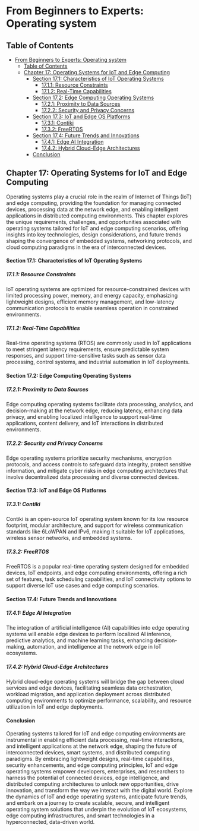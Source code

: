 # From Beginners to Experts: Operating system
## Table of Contents
- [From Beginners to Experts: Operating system](#from-beginners-to-experts-operating-system)
  - [Table of Contents](#table-of-contents)
  - [Chapter 17: Operating Systems for IoT and Edge Computing](#chapter-17-operating-systems-for-iot-and-edge-computing)
      - [Section 17.1: Characteristics of IoT Operating Systems](#section-171-characteristics-of-iot-operating-systems)
        - [17.1.1: Resource Constraints](#1711-resource-constraints)
        - [17.1.2: Real-Time Capabilities](#1712-real-time-capabilities)
      - [Section 17.2: Edge Computing Operating Systems](#section-172-edge-computing-operating-systems)
        - [17.2.1: Proximity to Data Sources](#1721-proximity-to-data-sources)
        - [17.2.2: Security and Privacy Concerns](#1722-security-and-privacy-concerns)
      - [Section 17.3: IoT and Edge OS Platforms](#section-173-iot-and-edge-os-platforms)
        - [17.3.1: Contiki](#1731-contiki)
        - [17.3.2: FreeRTOS](#1732-freertos)
      - [Section 17.4: Future Trends and Innovations](#section-174-future-trends-and-innovations)
        - [17.4.1: Edge AI Integration](#1741-edge-ai-integration)
        - [17.4.2: Hybrid Cloud-Edge Architectures](#1742-hybrid-cloud-edge-architectures)
      - [Conclusion](#conclusion)

## Chapter 17: Operating Systems for IoT and Edge Computing

Operating systems play a crucial role in the realm of Internet of Things (IoT) and edge computing, providing the foundation for managing connected devices, processing data at the network edge, and enabling intelligent applications in distributed computing environments. This chapter explores the unique requirements, challenges, and opportunities associated with operating systems tailored for IoT and edge computing scenarios, offering insights into key technologies, design considerations, and future trends shaping the convergence of embedded systems, networking protocols, and cloud computing paradigms in the era of interconnected devices.

#### Section 17.1: Characteristics of IoT Operating Systems

##### 17.1.1: Resource Constraints

IoT operating systems are optimized for resource-constrained devices with limited processing power, memory, and energy capacity, emphasizing lightweight designs, efficient memory management, and low-latency communication protocols to enable seamless operation in constrained environments.

##### 17.1.2: Real-Time Capabilities

Real-time operating systems (RTOS) are commonly used in IoT applications to meet stringent latency requirements, ensure predictable system responses, and support time-sensitive tasks such as sensor data processing, control systems, and industrial automation in IoT deployments.

#### Section 17.2: Edge Computing Operating Systems

##### 17.2.1: Proximity to Data Sources

Edge computing operating systems facilitate data processing, analytics, and decision-making at the network edge, reducing latency, enhancing data privacy, and enabling localized intelligence to support real-time applications, content delivery, and IoT interactions in distributed environments.

##### 17.2.2: Security and Privacy Concerns

Edge operating systems prioritize security mechanisms, encryption protocols, and access controls to safeguard data integrity, protect sensitive information, and mitigate cyber risks in edge computing architectures that involve decentralized data processing and diverse connected devices.

#### Section 17.3: IoT and Edge OS Platforms

##### 17.3.1: Contiki

Contiki is an open-source IoT operating system known for its low resource footprint, modular architecture, and support for wireless communication standards like 6LoWPAN and IPv6, making it suitable for IoT applications, wireless sensor networks, and embedded systems.

##### 17.3.2: FreeRTOS

FreeRTOS is a popular real-time operating system designed for embedded devices, IoT endpoints, and edge computing environments, offering a rich set of features, task scheduling capabilities, and IoT connectivity options to support diverse IoT use cases and edge computing scenarios.

#### Section 17.4: Future Trends and Innovations

##### 17.4.1: Edge AI Integration

The integration of artificial intelligence (AI) capabilities into edge operating systems will enable edge devices to perform localized AI inference, predictive analytics, and machine learning tasks, enhancing decision-making, automation, and intelligence at the network edge in IoT ecosystems.

##### 17.4.2: Hybrid Cloud-Edge Architectures

Hybrid cloud-edge operating systems will bridge the gap between cloud services and edge devices, facilitating seamless data orchestration, workload migration, and application deployment across distributed computing environments to optimize performance, scalability, and resource utilization in IoT and edge deployments.

#### Conclusion

Operating systems tailored for IoT and edge computing environments are instrumental in enabling efficient data processing, real-time interactions, and intelligent applications at the network edge, shaping the future of interconnected devices, smart systems, and distributed computing paradigms. By embracing lightweight designs, real-time capabilities, security enhancements, and edge computing principles, IoT and edge operating systems empower developers, enterprises, and researchers to harness the potential of connected devices, edge intelligence, and distributed computing architectures to unlock new opportunities, drive innovation, and transform the way we interact with the digital world. Explore the dynamics of IoT and edge operating systems, anticipate future trends, and embark on a journey to create scalable, secure, and intelligent operating system solutions that underpin the evolution of IoT ecosystems, edge computing infrastructures, and smart technologies in a hyperconnected, data-driven world.